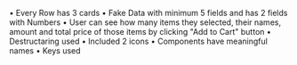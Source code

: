 • Every Row has 3 cards
• Fake Data with minimum 5 fields and has 2 fields with Numbers
• User can see how many items they selected, their names, amount and total price of those items by clicking "Add to Cart" button
• Destructaring used
• Included 2 icons
• Components have meaningful names
• Keys used
